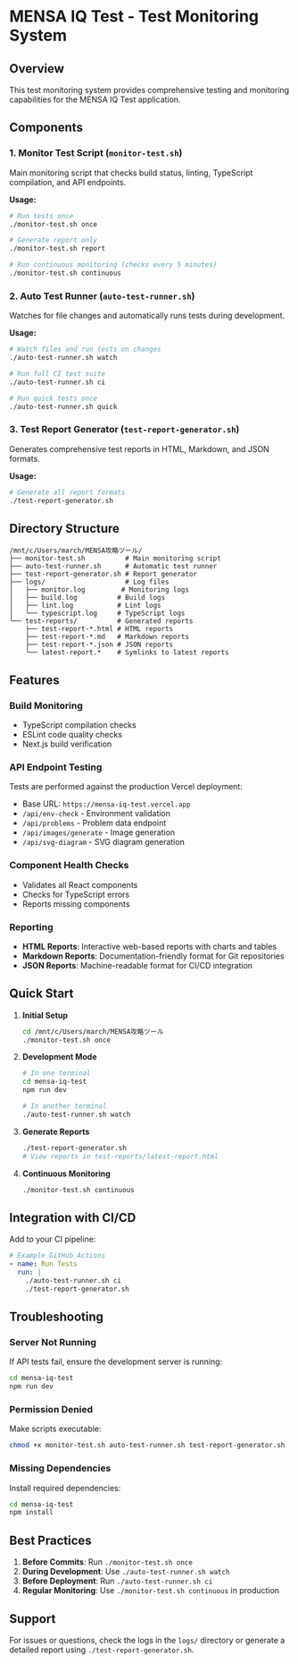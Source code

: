 # MENSA IQ Test - Test Monitoring System

## Overview
This test monitoring system provides comprehensive testing and monitoring capabilities for the MENSA IQ Test application.

## Components

### 1. Monitor Test Script (`monitor-test.sh`)
Main monitoring script that checks build status, linting, TypeScript compilation, and API endpoints.

**Usage:**
```bash
# Run tests once
./monitor-test.sh once

# Generate report only
./monitor-test.sh report

# Run continuous monitoring (checks every 5 minutes)
./monitor-test.sh continuous
```

### 2. Auto Test Runner (`auto-test-runner.sh`)
Watches for file changes and automatically runs tests during development.

**Usage:**
```bash
# Watch files and run tests on changes
./auto-test-runner.sh watch

# Run full CI test suite
./auto-test-runner.sh ci

# Run quick tests once
./auto-test-runner.sh quick
```

### 3. Test Report Generator (`test-report-generator.sh`)
Generates comprehensive test reports in HTML, Markdown, and JSON formats.

**Usage:**
```bash
# Generate all report formats
./test-report-generator.sh
```

## Directory Structure
```
/mnt/c/Users/march/MENSA攻略ツール/
├── monitor-test.sh          # Main monitoring script
├── auto-test-runner.sh      # Automatic test runner
├── test-report-generator.sh # Report generator
├── logs/                    # Log files
│   ├── monitor.log         # Monitoring logs
│   ├── build.log          # Build logs
│   ├── lint.log           # Lint logs
│   └── typescript.log     # TypeScript logs
└── test-reports/          # Generated reports
    ├── test-report-*.html # HTML reports
    ├── test-report-*.md   # Markdown reports
    ├── test-report-*.json # JSON reports
    └── latest-report.*    # Symlinks to latest reports
```

## Features

### Build Monitoring
- TypeScript compilation checks
- ESLint code quality checks
- Next.js build verification

### API Endpoint Testing
Tests are performed against the production Vercel deployment:
- Base URL: `https://mensa-iq-test.vercel.app`
- `/api/env-check` - Environment validation
- `/api/problems` - Problem data endpoint
- `/api/images/generate` - Image generation
- `/api/svg-diagram` - SVG diagram generation

### Component Health Checks
- Validates all React components
- Checks for TypeScript errors
- Reports missing components

### Reporting
- **HTML Reports**: Interactive web-based reports with charts and tables
- **Markdown Reports**: Documentation-friendly format for Git repositories
- **JSON Reports**: Machine-readable format for CI/CD integration

## Quick Start

1. **Initial Setup**
   ```bash
   cd /mnt/c/Users/march/MENSA攻略ツール
   ./monitor-test.sh once
   ```

2. **Development Mode**
   ```bash
   # In one terminal
   cd mensa-iq-test
   npm run dev
   
   # In another terminal
   ./auto-test-runner.sh watch
   ```

3. **Generate Reports**
   ```bash
   ./test-report-generator.sh
   # View reports in test-reports/latest-report.html
   ```

4. **Continuous Monitoring**
   ```bash
   ./monitor-test.sh continuous
   ```

## Integration with CI/CD

Add to your CI pipeline:
```yaml
# Example GitHub Actions
- name: Run Tests
  run: |
    ./auto-test-runner.sh ci
    ./test-report-generator.sh
```

## Troubleshooting

### Server Not Running
If API tests fail, ensure the development server is running:
```bash
cd mensa-iq-test
npm run dev
```

### Permission Denied
Make scripts executable:
```bash
chmod +x monitor-test.sh auto-test-runner.sh test-report-generator.sh
```

### Missing Dependencies
Install required dependencies:
```bash
cd mensa-iq-test
npm install
```

## Best Practices

1. **Before Commits**: Run `./monitor-test.sh once`
2. **During Development**: Use `./auto-test-runner.sh watch`
3. **Before Deployment**: Run `./auto-test-runner.sh ci`
4. **Regular Monitoring**: Use `./monitor-test.sh continuous` in production

## Support
For issues or questions, check the logs in the `logs/` directory or generate a detailed report using `./test-report-generator.sh`.